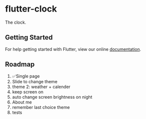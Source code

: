 # flutter-clock

The clock.

## Getting Started

For help getting started with Flutter, view our online
[documentation](https://flutter.io/).

## Roadmap

1. ✅Single page
1. Slide to change theme
1. theme 2: weather + calender
1. keep screen on
1. auto change screen brightness on night
1. About me
1. remember last choice theme
1. tests

